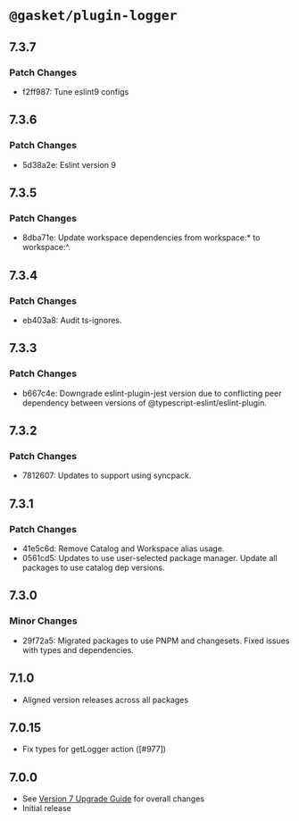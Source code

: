 # `@gasket/plugin-logger`

## 7.3.7

### Patch Changes

- f2ff987: Tune eslint9 configs

## 7.3.6

### Patch Changes

- 5d38a2e: Eslint version 9

## 7.3.5

### Patch Changes

- 8dba71e: Update workspace dependencies from workspace:\* to workspace:^.

## 7.3.4

### Patch Changes

- eb403a8: Audit ts-ignores.

## 7.3.3

### Patch Changes

- b667c4e: Downgrade eslint-plugin-jest version due to conflicting peer dependency between versions of @typescript-eslint/eslint-plugin.

## 7.3.2

### Patch Changes

- 7812607: Updates to support using syncpack.

## 7.3.1

### Patch Changes

- 41e5c6d: Remove Catalog and Workspace alias usage.
- 0561cd5: Updates to use user-selected package manager. Update all packages to use catalog dep versions.

## 7.3.0

### Minor Changes

- 29f72a5: Migrated packages to use PNPM and changesets. Fixed issues with types and dependencies.

## 7.1.0

- Aligned version releases across all packages

## 7.0.15

- Fix types for getLogger action ([#977])

## 7.0.0

- See [Version 7 Upgrade Guide] for overall changes
- Initial release

[Version 7 Upgrade Guide]: /docs/upgrade-to-7.md
